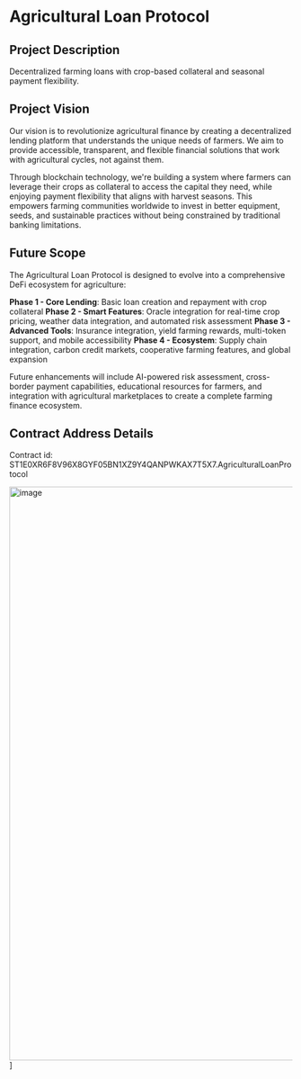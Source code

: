 # Agricultural Loan Protocol

## Project Description

Decentralized farming loans with crop-based collateral and seasonal payment flexibility.

## Project Vision

Our vision is to revolutionize agricultural finance by creating a decentralized lending platform that understands the unique needs of farmers. We aim to provide accessible, transparent, and flexible financial solutions that work with agricultural cycles, not against them.

Through blockchain technology, we're building a system where farmers can leverage their crops as collateral to access the capital they need, while enjoying payment flexibility that aligns with harvest seasons. This empowers farming communities worldwide to invest in better equipment, seeds, and sustainable practices without being constrained by traditional banking limitations.

## Future Scope

The Agricultural Loan Protocol is designed to evolve into a comprehensive DeFi ecosystem for agriculture:

**Phase 1 - Core Lending**: Basic loan creation and repayment with crop collateral
**Phase 2 - Smart Features**: Oracle integration for real-time crop pricing, weather data integration, and automated risk assessment
**Phase 3 - Advanced Tools**: Insurance integration, yield farming rewards, multi-token support, and mobile accessibility
**Phase 4 - Ecosystem**: Supply chain integration, carbon credit markets, cooperative farming features, and global expansion

Future enhancements will include AI-powered risk assessment, cross-border payment capabilities, educational resources for farmers, and integration with agricultural marketplaces to create a complete farming finance ecosystem.

## Contract Address Details
Contract id: ST1E0XR6F8V96X8GYF05BN1XZ9Y4QANPWKAX7T5X7.AgriculturalLoanProtocol

<img width="1901" height="1020" alt="image" src="https://github.com/user-attachments/assets/dcaf469d-8dad-42b3-a67a-c594dead1f45" />
]

